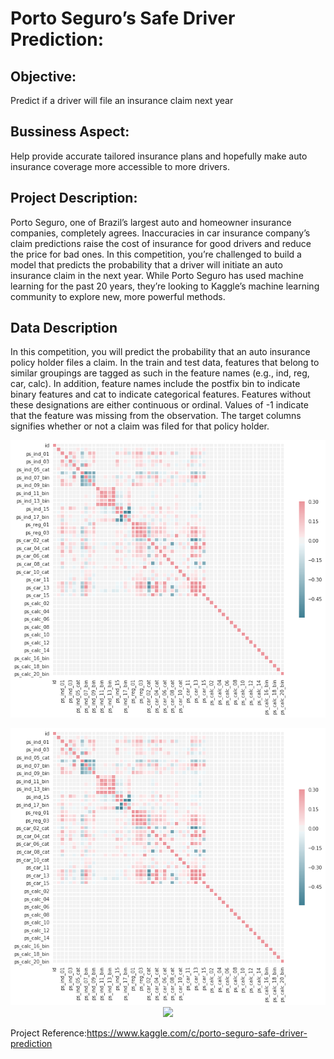 # Porto Seguro’s Safe Driver Prediction:

## Objective: 
Predict if a driver will file an insurance claim next year

## Bussiness Aspect: 
Help provide accurate tailored insurance plans and hopefully make auto insurance coverage more accessible to more drivers.

## Project Description: 
Porto Seguro, one of Brazil’s largest auto and homeowner insurance companies, completely agrees. Inaccuracies in car insurance company’s claim predictions raise the cost of insurance for good drivers and reduce the price for bad ones.
In this competition, you’re challenged to build a model that predicts the probability that a driver will initiate an auto insurance claim in the next year. While Porto Seguro has used machine learning for the past 20 years, they’re looking to Kaggle’s machine learning community to explore new, more powerful methods.

## Data Description
In this competition, you will predict the probability that an auto insurance policy holder files a claim. In the train and test data, features that belong to similar groupings are tagged as such in the feature names (e.g., ind, reg, car, calc). In addition, feature names include the postfix bin to indicate binary features and cat to indicate categorical features. Features without these designations are either continuous or ordinal. Values of -1 indicate that the feature was missing from the observation. The target columns signifies whether or not a claim was filed for that policy holder.


![alt text](https://github.com/cjvegi/DataScience-career-track-at-Springboard/blob/master/Capstone%20project%201/images/correlation_plot.png)

<p align="center">
  <img src="https://github.com/cjvegi/DataScience-career-track-at-Springboard/blob/master/Capstone%20project%201/images/correlation_plot.png" width="700"/>
  <img src="your_relative_path_here_number_2_large_name" width="350"/>
</p>

Project Reference:https://www.kaggle.com/c/porto-seguro-safe-driver-prediction
